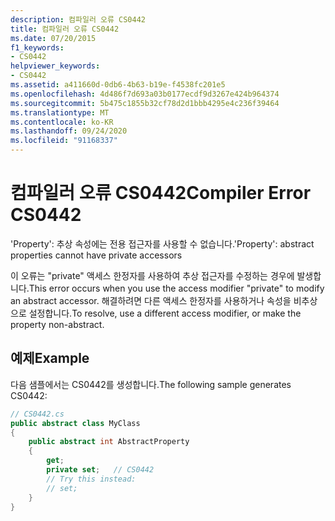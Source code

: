 ```yaml
---
description: 컴파일러 오류 CS0442
title: 컴파일러 오류 CS0442
ms.date: 07/20/2015
f1_keywords:
- CS0442
helpviewer_keywords:
- CS0442
ms.assetid: a411660d-0db6-4b63-b19e-f4538fc201e5
ms.openlocfilehash: 4d486f7d693a03b0177ecdf9d3267e424b964374
ms.sourcegitcommit: 5b475c1855b32cf78d2d1bbb4295e4c236f39464
ms.translationtype: MT
ms.contentlocale: ko-KR
ms.lasthandoff: 09/24/2020
ms.locfileid: "91168337"
---
```

# <a name="compiler-error-cs0442"></a><span data-ttu-id="272a6-103">컴파일러 오류 CS0442</span><span class="sxs-lookup"><span data-stu-id="272a6-103">Compiler Error CS0442</span></span>

<span data-ttu-id="272a6-104">'Property': 추상 속성에는 전용 접근자를 사용할 수 없습니다.</span><span class="sxs-lookup"><span data-stu-id="272a6-104">'Property': abstract properties cannot have private accessors</span></span>  
  
 <span data-ttu-id="272a6-105">이 오류는 "private" 액세스 한정자를 사용하여 추상 접근자를 수정하는 경우에 발생합니다.</span><span class="sxs-lookup"><span data-stu-id="272a6-105">This error occurs when you use the access modifier "private" to modify an abstract accessor.</span></span> <span data-ttu-id="272a6-106">해결하려면 다른 액세스 한정자를 사용하거나 속성을 비추상으로 설정합니다.</span><span class="sxs-lookup"><span data-stu-id="272a6-106">To resolve, use a different access modifier, or make the property non-abstract.</span></span>  
  
## <a name="example"></a><span data-ttu-id="272a6-107">예제</span><span class="sxs-lookup"><span data-stu-id="272a6-107">Example</span></span>  

 <span data-ttu-id="272a6-108">다음 샘플에서는 CS0442를 생성합니다.</span><span class="sxs-lookup"><span data-stu-id="272a6-108">The following sample generates CS0442:</span></span>  
  
```csharp  
// CS0442.cs  
public abstract class MyClass
{  
    public abstract int AbstractProperty
    {  
        get;  
        private set;   // CS0442  
        // Try this instead:  
        // set;  
    }  
}  
```

